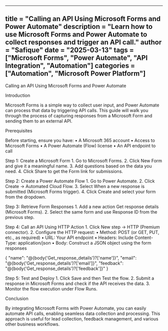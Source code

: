 
---
title = "Calling an API Using Microsoft Forms and Power Automate"
description = "Learn how to use Microsoft Forms and Power Automate to collect responses and trigger an API call."
author = "Safique"
date = "2025-03-13"
tags = ["Microsoft Forms", "Power Automate", "API Integration", "Automation"]
categories = ["Automation", "Microsoft Power Platform"]
---

Calling an API Using Microsoft Forms and Power Automate

Introduction

Microsoft Forms is a simple way to collect user input, and Power Automate can process that data by triggering API calls. This guide will walk you through the process of capturing responses from a Microsoft Form and sending them to an external API.

Prerequisites

Before starting, ensure you have:
	•	A Microsoft 365 account
	•	Access to Microsoft Forms
	•	A Power Automate (Flow) license
	•	An API endpoint to call

Step 1: Create a Microsoft Form
	1.	Go to Microsoft Forms.
	2.	Click New Form and give it a meaningful name.
	3.	Add questions based on the data you need.
	4.	Click Share to get the Form link for submissions.

Step 2: Create a Power Automate Flow
	1.	Go to Power Automate.
	2.	Click Create → Automated Cloud Flow.
	3.	Select When a new response is submitted (Microsoft Forms trigger).
	4.	Click Create and select your form from the dropdown.

Step 3: Retrieve Form Responses
	1.	Add a new action Get response details (Microsoft Forms).
	2.	Select the same form and use Response ID from the previous step.

Step 4: Call an API Using HTTP Action
	1.	Click New step → HTTP (Premium connector).
	2.	Configure the HTTP request:
	•	Method: POST (or GET, PUT, etc., as required)
	•	URL: Your API endpoint
	•	Headers: Include Content-Type: application/json
	•	Body: Construct a JSON object using the form responses

{
  "name": "@{body('Get_response_details')?['name']}",
  "email": "@{body('Get_response_details')?['email']}",
  "feedback": "@{body('Get_response_details')?['feedback']}"
}

Step 5: Test and Deploy
	1.	Click Save and then Test the flow.
	2.	Submit a response in Microsoft Forms and check if the API receives the data.
	3.	Monitor the flow execution under Flow Runs.

Conclusion

By integrating Microsoft Forms with Power Automate, you can easily automate API calls, enabling seamless data collection and processing. This approach is useful for lead collection, feedback management, and various other business workflows.